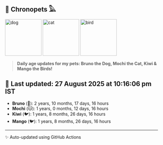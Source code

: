 ## 🐾 Chronopets 𓅓

<img src="https://media.giphy.com/media/3oriO0OEd9QIDdllqo/giphy.gif" width="120" height="120" alt="dog"> <img src="https://media.giphy.com/media/OmK8lulOMQ9XO/giphy.gif" width="120" height="120" alt="cat"> <img src="https://media.giphy.com/media/1dMNq7sH2v5i/giphy.gif" width="120" height="120" alt="bird"> 

> **Daily age updates for my pets: Bruno the Dog, Mochi the Cat, Kiwi & Mango the Birds!**

## 📅 Last updated: 27 August 2025 at 10:16:06 pm IST

- **Bruno** (🐶): 2 years, 10 months, 17 days, 16 hours
- **Mochi** (🐱): 1 years, 0 months, 12 days, 16 hours
- **Kiwi** (🐦): 1 years, 8 months, 26 days, 16 hours
- **Mango** (🐦): 1 years, 8 months, 26 days, 16 hours

---
✨ Auto-updated using GitHub Actions
